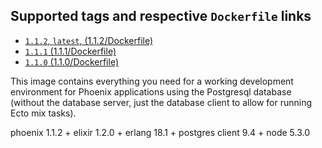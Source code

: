 ## Supported tags and respective `Dockerfile` links

+ [`1.1.2`, `latest`, (1.1.2/Dockerfile)](https://github.com/mathieul/docker-phoenix/blob/1.1.2/Dockerfile)
+ [`1.1.1` (1.1.1/Dockerfile)](https://github.com/mathieul/docker-phoenix/blob/1.1.1/Dockerfile)
+ [`1.1.0` (1.1.0/Dockerfile)](https://github.com/mathieul/docker-phoenix/blob/1.1.0/Dockerfile)

This image contains everything you need for a working development environment for Phoenix applications using the Postgresql database (without the database server, just the database client to allow for running Ecto mix tasks).

phoenix 1.1.2 + elixir 1.2.0 + erlang 18.1 + postgres client 9.4 + node 5.3.0
